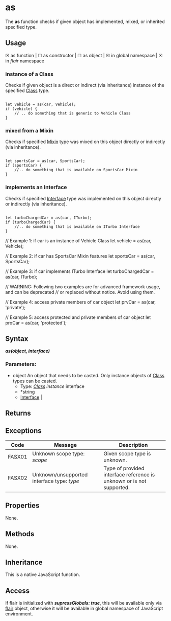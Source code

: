 <!-- nav: api.json -->

as
===

The **as** function checks if given object has implemented, mixed, or inherited specified type.

Usage
---

&#9746; as function |
&#9744; as constructor |
&#9744; as object |
&#9746; in global namespace |
&#9746; in _flair_ namespace

### instance of a Class
Checks if given object is a direct or indirect (via inheritance) instance of the specified [Class](#/api/types/class) type.
<pre><code class="javascript">
let vehicle = as(car, Vehicle);
if (vehicle) {
    // .. do something that is generic to Vehicle Class
}
</code></pre>
### mixed from a Mixin
Checks if specified [Mixin](#/api/types/mixin) type was mixed on this object directly or indirectly (via inheritance).
<pre><code class="javascript">
let sportsCar = as(car, SportsCar);
if (sportsCar) {
    //.. do something that is available on SportsCar Mixin
}
</code></pre>
### implements an Interface
Checks if specified [Interface](#/api/types/interface) type was implemented on this object directly or indirectly (via inheritance).
<pre><code class="javascript">
let turboChargedCar = as(car, ITurbo);
if (turboChargedCar) {
    //.. do something that is available on ITurbo Interface
}
</code></pre>




// Example 1: if car is an instance of Vehicle Class
let vehicle = as(car, Vehicle);

// Example 2: if car has SportsCar Mixin features
let sportsCar = as(car, SportsCar);

// Example 3: if car implements ITurbo Interface
let turboChargedCar = as(car, ITurbo);



// WARNING: Following two examples are for advanced framework usage, and can be deprecated 
// or replaced without notice. Avoid using them.

// Example 4: access private members of car object
let prvCar = as(car, 'private');

// Example 5: access protected and private members of car object
let proCar = as(car, 'protected');

Syntax
---

***as(object, interface)***

### Parameters:

* object
    An object that needs to be casted. Only instance objects of [Class](#/api/types/class) types can be casted. 
    * Type: *[Class](#/api/types/class) instance*
interface
    * *string 
    * [Interface](#/api/types/interface) | 


Returns
---

Exceptions
---

Code | Message | Description
---- | ------- | -----------
FASX01 | Unknown scope type: _scope_ | Given scope type is unknown.
FASX02 | Unknown/unsupported interface type: _type_ | Type of provided interface reference is unknown or is not supported.

Properties
---

None.


Methods
---

None.

Inheritance
---

This is a native JavaScript function.

Access
---

If flair is initialized with ***supressGlobals: true***, this will be available only via [flair](#/api/objects/flair) object, otherwise it will be available in global namespace of JavaScript environment.





